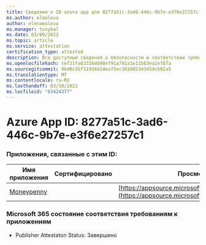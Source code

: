 ```yaml
---
title: Сведения о ID azure app для 8277a51c-3ad6-446c-9b7e-e3f6e27257c1
ms.author: elmalova
author: elenamalova
ms.manager: tonybal
ms.date: 03/09/2022
ms.topic: article
ms.service: attestation
certification_type: attested
description: Все доступные сведения о безопасности и соответствии требованиям для 8277a51c-3ad6-446c-9b7e-e3f6e27257c1.
ms.openlocfilehash: cef21fa63326d890ef91a791a1e11b63ea2ef87a
ms.sourcegitcommit: 0bd8c5bf11934d14ea75ec30388534345dcb02a5
ms.translationtype: MT
ms.contentlocale: ru-RU
ms.lasthandoff: 03/10/2022
ms.locfileid: "63424377"
---
```

# <a name="azure-app-id-8277a51c-3ad6-446c-9b7e-e3f6e27257c1"></a>Azure App ID: 8277a51c-3ad6-446c-9b7e-e3f6e27257c1


### <a name="apps-associated-with-this-id"></a>Приложения, связанные с этим ID:
| **Имя приложения** | **Сертифицировано** | **Просмотр в AppSource** |
|--------------|---------------|-----------------------|
| [Moneypenny](https://docs.microsoft.com/microsoft-365-app-certification/forward/WA200003396) |  | [https://appsource.microsoft.com/product/office/WA200003396](https://appsource.microsoft.com/product/office/WA200003396) |

### <a name="microsoft-365-app-compliance-status"></a>Microsoft 365 состояние соответствия требованиям к приложениям
- Publisher Attestaton Status: Завершено

